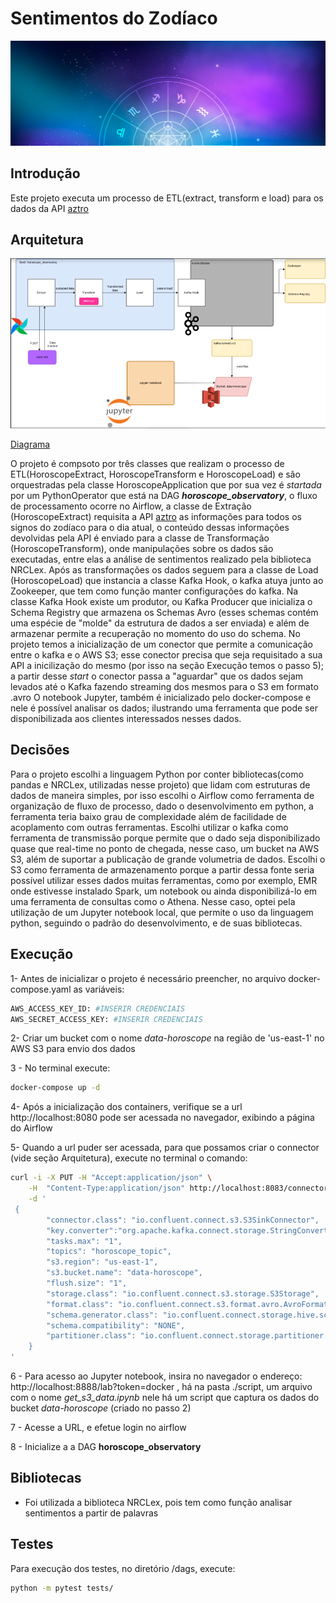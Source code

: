# Sentimentos do Zodíaco

![diagrama do projeto](capa_horoscopo.jpg)

## Introdução

Este projeto executa um processo de ETL(extract, transform e load) para os dados da API [aztro](https://aztro.sameerkumar.website/)

## Arquitetura 
![diagrama do projeto](diagram_horoscope_observatory.png)


[Diagrama](https://drive.google.com/file/d/12XrBU3C4vPOY_7o1dy-U_Susmvuv6Tr1/view?usp=sharing)

O projeto é compsoto por três classes que realizam o processo de ETL(HoroscopeExtract, HoroscopeTransform e HoroscopeLoad) e são orquestradas pela classe HoroscopeApplication que por sua vez é *startada* por um PythonOperator que está na DAG ***horoscope_observatory***, o fluxo de processamento ocorre no Airflow, a classe de Extração (HoroscopeExtract) requisita a API [aztro](https://aztro.sameerkumar.website/) as informações para todos os signos do zodíaco para o dia atual, o conteúdo dessas informações devolvidas pela API é enviado para a classe de Transformação (HoroscopeTransform), onde manipulações sobre os dados são executadas, entre elas a análise de sentimentos realizado pela biblioteca NRCLex.
Após as transformações os dados seguem para a classe de Load (HoroscopeLoad) que instancia a classe Kafka Hook, o kafka atuya junto ao Zookeeper, que tem como função manter configurações do kafka. 
Na classe Kafka Hook existe um produtor, ou Kafka Producer que inicializa o Schema Registry que armazena os Schemas Avro (esses schemas contém uma espécie de "molde" da estrutura de dados a ser enviada) e além de armazenar permite a recuperação no momento do uso do schema.
No projeto temos a inicialização de um conector que permite a comunicação entre o kafka e o AWS S3; esse conector precisa que seja requisitado a sua API a inicilização do mesmo (por isso na seção Execução temos o passo 5); a partir desse *start* o conector passa a "aguardar" que os dados sejam levados até o Kafka fazendo streaming dos mesmos para o S3 em formato .avro
O notebook Jupyter, também é inicializado pelo docker-compose e nele é possível analisar os dados; ilustrando uma ferramenta que pode ser disponibilizada aos clientes interessados nesses dados.


## Decisões
Para o projeto escolhi a linguagem Python por conter bibliotecas(como pandas e NRCLex, utilizadas nesse projeto) que lidam com estruturas de dados de maneira simples, por isso escolhi o Airflow como ferramenta de organização de fluxo de processo, dado o  desenvolvimento em python, a ferramenta teria baixo grau de complexidade além de facilidade de acoplamento com outras ferramentas.
Escolhi utilizar o kafka como ferramenta de transmissão porque permite que o dado seja disponibilizado quase que real-time no ponto de chegada, nesse caso, um bucket na AWS S3, além de suportar a publicação de grande volumetria de dados.
Escolhi o S3 como ferramenta de armazenamento porque a partir dessa fonte seria possível utilizar esses dados muitas ferramentas, como por exemplo, EMR onde estivesse instalado Spark, um notebook ou ainda disponibilizá-lo em uma ferramenta de consultas como o Athena. Nesse caso, optei pela utilização de um Jupyter notebook local, que permite o uso da linguagem python, seguindo o padrão do desenvolvimento, e de suas bibliotecas. 

## Execução

1- Antes de inicializar o projeto é necessário preencher, no arquivo docker-compose.yaml as variáveis:
```bash
AWS_ACCESS_KEY_ID: #INSERIR CREDENCIAIS
AWS_SECRET_ACCESS_KEY: #INSERIR CREDENCIAIS
```
2- Criar um bucket com o nome *data-horoscope* na região de 'us-east-1' no AWS S3 para envio dos dados

3 - No terminal execute:
```bash
docker-compose up -d
```
4- Após a inicialização dos containers, verifique se a url http://localhost:8080 pode ser acessada no navegador, exibindo a página do Airflow 

5- Quando a url puder ser acessada, para que possamos criar o connector (vide seção Arquitetura), execute no terminal o comando:
```bash
curl -i -X PUT -H "Accept:application/json" \
    -H  "Content-Type:application/json" http://localhost:8083/connectors/sink-s3-voluble/config \
    -d '
 {
		"connector.class": "io.confluent.connect.s3.S3SinkConnector",
		"key.converter":"org.apache.kafka.connect.storage.StringConverter",
		"tasks.max": "1",
		"topics": "horoscope_topic",
		"s3.region": "us-east-1",
		"s3.bucket.name": "data-horoscope",
		"flush.size": "1",
		"storage.class": "io.confluent.connect.s3.storage.S3Storage",
		"format.class": "io.confluent.connect.s3.format.avro.AvroFormat",
		"schema.generator.class": "io.confluent.connect.storage.hive.schema.DefaultSchemaGenerator",
		"schema.compatibility": "NONE",
	    "partitioner.class": "io.confluent.connect.storage.partitioner.DefaultPartitioner"
	}
'
```
6 - Para acesso ao Jupyter notebook, insira no navegador o endereço:  http://localhost:8888/lab?token=docker , há na pasta ./script, um arquivo com o nome *get_s3_data.ipynb* nele há um script que captura os dados do bucket *data-horoscope* (criado no passo 2)

7 - Acesse a URL, e efetue login no airflow

8 - Inicialize a a DAG **horoscope_observatory**

 


## Bibliotecas
- Foi utilizada a biblioteca NRCLex, pois tem como função analisar sentimentos a partir de palavras
 

## Testes
 Para execução dos testes, no diretório /dags, execute:
 ```sh
 python -m pytest tests/
 ```